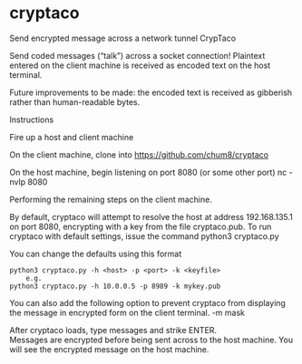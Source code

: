 # cryptaco
Send encrypted message across a network tunnel
CrypTaco

Send coded messages (“talk”) across a socket connection!  Plaintext entered on the client machine is received as encoded text on the host terminal.

Future improvements to be made: the encoded text is received as gibberish rather than human-readable bytes. 

Instructions

Fire up a host and client machine

On the client machine, clone into 	https://github.com/chum8/cryptaco

On the host machine, begin listening on port 8080 (or some other port)
	nc -nvlp 8080

Performing the remaining steps on the client machine.

By default, cryptaco will attempt to resolve the host at address 192.168.135.1 on port 8080, encrypting with a key from the file cryptaco.pub.  To run cryptaco with default settings, issue the command
	python3 cryptaco.py

You can change the defaults using this format
	
	python3 cryptaco.py -h <host> -p <port> -k <keyfile>
		e.g.
	python3 cryptaco.py -h 10.0.0.5 -p 8989 -k mykey.pub

You can also add the following option to prevent cryptaco from displaying the message in encrypted form on the client terminal.
	-m mask
  
  After cryptaco loads, type messages and strike ENTER.  
  Messages are encrypted before being sent across to the host machine.
  You will see the encrypted message on the host machine.
